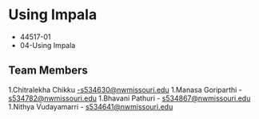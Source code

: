 # Using Impala
- 44517-01
- 04-Using Impala

## Team Members
1.Chitralekha Chikku -s534630@nwmissouri.edu
1.Manasa Goriparthi - s534782@nwmissouri.edu
1.Bhavani Pathuri - s534867@nwmissouri.edu
1.Nithya Vudayamarri - s534641@nwmissouri.edu
